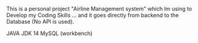 This is a personal project "Airline Management system" which Im using to Develop my Coding Skills ... and it goes directly from backend to  the Database (No API is used).

JAVA
JDK 14
MySQL (workbench)